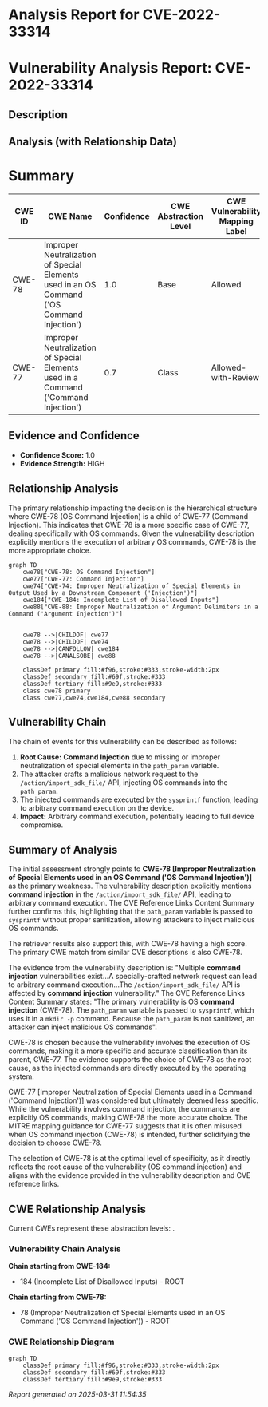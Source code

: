 # Analysis Report for CVE-2022-33314

# Vulnerability Analysis Report: CVE-2022-33314

## Description



## Analysis (with Relationship Data)

# Summary
| CWE ID  | CWE Name | Confidence | CWE Abstraction Level | CWE Vulnerability Mapping Label | CWE-Vulnerability Mapping Notes |
|-----------------|---------------------------------------------------------------------------------------------------------------------------|-----------------|---------------------------|-----------------------------------|-------------------------------------------------------------------|
| CWE-78 | Improper Neutralization of Special Elements used in an OS Command ('OS Command Injection') | 1.0 | Base | Allowed | Primary CWE |
| CWE-77 | Improper Neutralization of Special Elements used in a Command ('Command Injection') | 0.7 | Class | Allowed-with-Review | Secondary Candidate |

## Evidence and Confidence

*   **Confidence Score:** 1.0
*   **Evidence Strength:** HIGH

## Relationship Analysis
The primary relationship impacting the decision is the hierarchical structure where CWE-78 (OS Command Injection) is a child of CWE-77 (Command Injection). This indicates that CWE-78 is a more specific case of CWE-77, dealing specifically with OS commands. Given the vulnerability description explicitly mentions the execution of arbitrary OS commands, CWE-78 is the more appropriate choice.

```mermaid
graph TD
    cwe78["CWE-78: OS Command Injection"]
    cwe77["CWE-77: Command Injection"]
    cwe74["CWE-74: Improper Neutralization of Special Elements in Output Used by a Downstream Component ('Injection')"]
    cwe184["CWE-184: Incomplete List of Disallowed Inputs"]
    cwe88["CWE-88: Improper Neutralization of Argument Delimiters in a Command ('Argument Injection')"]
    

    cwe78 -->|CHILDOF| cwe77
    cwe78 -->|CHILDOF| cwe74
    cwe78 -->|CANFOLLOW| cwe184
    cwe78 -->|CANALSOBE| cwe88

    classDef primary fill:#f96,stroke:#333,stroke-width:2px
    classDef secondary fill:#69f,stroke:#333
    classDef tertiary fill:#9e9,stroke:#333
    class cwe78 primary
    class cwe77,cwe74,cwe184,cwe88 secondary
```

## Vulnerability Chain
The chain of events for this vulnerability can be described as follows:
1.  **Root Cause:** **Command Injection** due to missing or improper neutralization of special elements in the `path_param` variable.
2.  The attacker crafts a malicious network request to the `/action/import_sdk_file/` API, injecting OS commands into the `path_param`.
3.  The injected commands are executed by the `sysprintf` function, leading to arbitrary command execution on the device.
4.  **Impact:** Arbitrary command execution, potentially leading to full device compromise.

## Summary of Analysis
The initial assessment strongly points to **CWE-78 [Improper Neutralization of Special Elements used in an OS Command ('OS Command Injection')]** as the primary weakness. The vulnerability description explicitly mentions **command injection** in the `/action/import_sdk_file/` API, leading to arbitrary command execution. The CVE Reference Links Content Summary further confirms this, highlighting that the `path_param` variable is passed to `sysprintf` without proper sanitization, allowing attackers to inject malicious OS commands.

The retriever results also support this, with CWE-78 having a high score. The primary CWE match from similar CVE descriptions is also CWE-78.

The evidence from the vulnerability description is: "Multiple **command injection** vulnerabilities exist...A specially-crafted network request can lead to arbitrary command execution...The `/action/import_sdk_file/` API is affected by **command injection** vulnerability." The CVE Reference Links Content Summary states: "The primary vulnerability is OS **command injection** (CWE-78). The `path_param` variable is passed to `sysprintf`, which uses it in a `mkdir -p` command. Because the `path_param` is not sanitized, an attacker can inject malicious OS commands".

CWE-78 is chosen because the vulnerability involves the execution of OS commands, making it a more specific and accurate classification than its parent, CWE-77. The evidence supports the choice of CWE-78 as the root cause, as the injected commands are directly executed by the operating system.

CWE-77 [Improper Neutralization of Special Elements used in a Command ('Command Injection')] was considered but ultimately deemed less specific. While the vulnerability involves command injection, the commands are explicitly OS commands, making CWE-78 the more accurate choice. The MITRE mapping guidance for CWE-77 suggests that it is often misused when OS command injection (CWE-78) is intended, further solidifying the decision to choose CWE-78.

The selection of CWE-78 is at the optimal level of specificity, as it directly reflects the root cause of the vulnerability (OS command injection) and aligns with the evidence provided in the vulnerability description and CVE reference links.


## CWE Relationship Analysis

Current CWEs represent these abstraction levels: .


### Vulnerability Chain Analysis

**Chain starting from CWE-184:**
- 184 (Incomplete List of Disallowed Inputs) - ROOT


**Chain starting from CWE-78:**
- 78 (Improper Neutralization of Special Elements used in an OS Command ('OS Command Injection')) - ROOT



### CWE Relationship Diagram

```mermaid
graph TD
    classDef primary fill:#f96,stroke:#333,stroke-width:2px
    classDef secondary fill:#69f,stroke:#333
    classDef tertiary fill:#9e9,stroke:#333
```



*Report generated on 2025-03-31 11:54:35*
